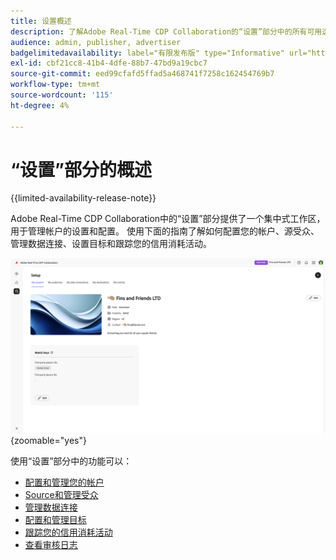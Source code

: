 ```yaml
---
title: 设置概述
description: 了解Adobe Real-Time CDP Collaboration的“设置”部分中的所有可用选项和工作流
audience: admin, publisher, advertiser
badgelimitedavailability: label="有限发布版" type="Informative" url="https://helpx.adobe.com/legal/product-descriptions/real-time-customer-data-platform-collaboration.html newtab=true"
exl-id: cbf21cc8-41b4-4dfe-88b7-47bd9a19cbc7
source-git-commit: eed99cfafd5ffad5a468741f7258c162454769b7
workflow-type: tm+mt
source-wordcount: '115'
ht-degree: 4%

---
```


# “设置”部分的概述

{{limited-availability-release-note}}

Adobe Real-Time CDP Collaboration中的“设置”部分提供了一个集中式工作区，用于管理帐户的设置和配置。 使用下面的指南了解如何配置您的帐户、源受众、管理数据连接、设置目标和跟踪您的信用消耗活动。

![组织的设置工作区，提供其当前设置的概述。](/help/assets/setup/set-up-overview.png){zoomable="yes"}

使用“设置”部分中的功能可以：

* [配置和管理您的帐户](/help/guide/setup/onboard-account.md)
* [Source和管理受众](/help/guide/setup/onboard-audiences.md)
* [管理数据连接](/help/guide/setup/manage-data-connection.md)
* [配置和管理目标](/help/guide/setup/manage-destinations.md)
* [跟踪您的信用消耗活动](/help/guide/setup/my-activity.md)
* [查看审核日志](/help/guide/setup/audit-logs.md)
